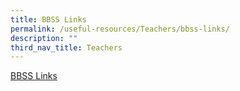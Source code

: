 ```yaml
---
title: BBSS Links
permalink: /useful-resources/Teachers/bbss-links/
description: ""
third_nav_title: Teachers
---
```

[BBSS Links](https://sites.google.com/moe.edu.sg/bbsslinks)